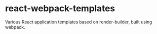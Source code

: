 # react-webpack-templates
Various React application templates based on render-builder, built using webpack.
